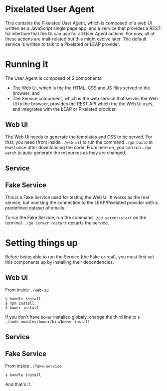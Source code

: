 Pixelated User Agent
====================

This contains the Pixelated User Agent, which is composed of a web UI written as a JavaScript single page app, and a service that provides a REST-ful interface that the UI can use for all User Agent actions. For now, all of these actions are mail-related but this might evolve later. The default service is written to talk to a Pixelated or LEAP provider.

# Running it
The User Agent is composed of 2 components:
- The Web Ui, which is the the HTML, CSS and JS files served to the browser; and
- The Service component, which is the web service that serves the Web Ui to the browser, provides the REST API which the the Web Ui uses, and integrates with the LEAP or Pixelated provider.

## Web Ui
The Web Ui needs to generate the templates and CSS to be served. For that, you need (from inside `./web-ui`) to run the command `./go build` at least once after downloading the code. From here on, you can run `./go watch` to auto-generate the resources as they are changed.

## Service

## Fake Service
This is a Fake Service used for testing the Web Ui. It works as the real service, but mocking the connection to the LEAP/Pixelated provider with a predefined dataset of emails.

To run the Fake Service, run the command `./go server:start` on the terminal. `./go server:restart` restarts the service.

# Setting things up
Before being able to run the Service (the Fake or real), you must first set this components up by installing their dependencies.

## Web Ui
From inside `./web-ui`:
```
$ bundle install
$ npm install
$ bower install
```
If you don't have `bower` installed globaly, change the third line to `$ ./node_modules/bower/bin/bower install`

## Service

## Fake Service
From inside `./fake-service`
```
$ bundle install
```
And that's it.
